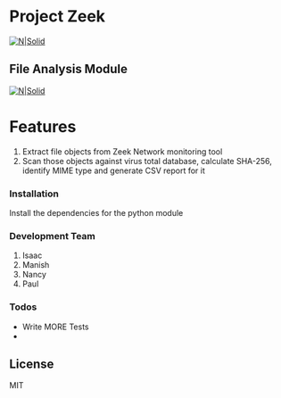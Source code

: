 # Project Zeek

[![N|Solid](https://zeek.org/wp-content/uploads/2019/09/logo.png)]()

## File Analysis Module
[![N|Solid](https://www.python.org/static/community_logos/python-powered-w-100x40.png)]()

# Features
1. Extract file objects from Zeek Network monitoring tool
2. Scan those objects against virus total database, calculate SHA-256, identify MIME type and generate CSV report for it


### Installation

Install the dependencies for the python module

### Development Team
1. Isaac 
2. Manish
3. Nancy
4. Paul

### Todos

 - Write MORE Tests
 - 
License
----

MIT
